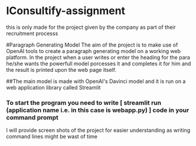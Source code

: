 # IConsultify-assignment
this is only made for the project given by the company as part of their recruitment processs

#Paragraph Generating Model
The aim of the project is to make use of OpenAI tools to create a paragraph generating model on a working web platform. In the project when a user writes or enter the heading for the para he/she wants the powerfull model porcesses it and completes it for him and the result is printed upon the web page itself. 



##The main model is made with OpenAI's Davinci model and it is run on a web application library called Streamlit 
### To start the program you need to write [ streamlit run (application name i.e. in this case is webapp.py) ] code in your command prompt
I will provide screen shots of the project for easier understanding as writing command lines might be wast of time 
